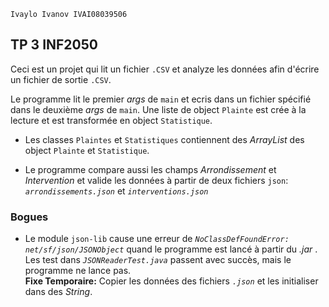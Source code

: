 `Ivaylo Ivanov IVAI08039506`

## TP 3 INF2050

  Ceci est un projet qui lit un fichier `.CSV` et analyze les données afin d'écrire un fichier de sortie `.CSV`.

  Le programme lit le premier _args_ de `main` et ecris dans un fichier spécifié dans le deuxième _args_ de `main`. Une liste de object `Plainte` est crée à la lecture et est transformée en object `Statistique`.

  - Les classes `Plaintes` et `Statistiques` contiennent des _ArrayList_ des object `Plainte` et `Statistique`.

  - Le programme compare aussi les champs _Arrondissement_ et _Intervention_ et valide les données à partir de deux fichiers `json`: _`arrondissements.json`_ et _`interventions.json`_


  ### Bogues

  - Le module `json-lib` cause une erreur de _`NoClassDefFoundError: net/sf/json/JSONObject`_ quand le programme est lancé à partir du _.jar_ . <br>
  Les test dans _`JSONReaderTest.java`_ passent avec succès, mais le programme ne lance pas. <br>**Fixe Temporaire:** Copier les données des fichiers _`.json`_ et les initialiser dans des _String_.